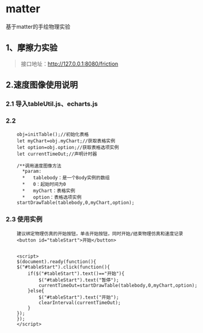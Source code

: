 # matter
基于matter的手绘物理实验

## 1、摩擦力实验
>接口地址：http://127.0.0.1:8080/friction

## 2.速度图像使用说明
### 2.1 导入tableUtil.js、echarts.js
### 2.2 
        obj=initTable();//初始化表格
        let myChart=obj.myChart;//获取表格实例
        let option=obj.option;//获取表格选项实例
        let currentTimeOut;//声明计时器
        
        /**调用速度图像方法
          *param:
          *   tablebody：是一个Body实例的数组
          *   0：起始时间为0
          *   myChart：表格实例
          *   option：表格选项实例
        startDrawTable(tablebody,0,myChart,option);
### 2.3 使用实例
        建议绑定物理仿真的开始按钮，单击开始按钮，同时开始/结束物理仿真和速度记录
        <button id="tableStart">开始</button>
        
        
        <script>
        $(document).ready(function(){
        $("#tableStart").click(function(){
            if($("#tableStart").text()=="开始"){
                $("#tableStart").text("暂停");
                currentTimeOut=startDrawTable(tablebody,0,myChart,option);
            }else{
                $("#tableStart").text("开始");
                clearInterval(currentTimeOut);
            }
        });
        });
        </script>
        
